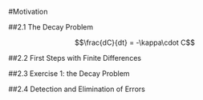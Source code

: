 #Motivation

##2.1 The Decay Problem

$$\frac{dC}{dt} = -\kappa\cdot C$$

##2.2 First Steps with Finite Differences

##2.3 Exercise 1: the Decay Problem

##2.4 Detection and Elimination of Errors

